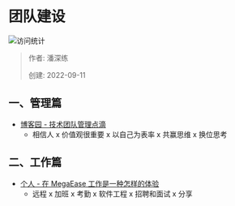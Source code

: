 # 团队建设

![访问统计](https://visitor-badge.glitch.me/badge?page_id=senlypan.qa.22-team-building&left_color=blue&right_color=red)

> 作者: 潘深练
>
> 创建: 2022-09-11

## 一、管理篇

- [博客园 - 技术团队管理点滴](https://www.cnblogs.com/naturemickey/p/3947885.html)
    - 相信人 x 价值观很重要 x 以自己为表率 x 共赢思维 x 换位思考

## 二、工作篇

- [个人 - 在 MegaEase 工作是一种怎样的体验](https://blog.localvar.cn/archives/working-at-megaease)
    - 远程 x 加班 x 考勤 x 软件工程 x 招聘和面试 x 分享